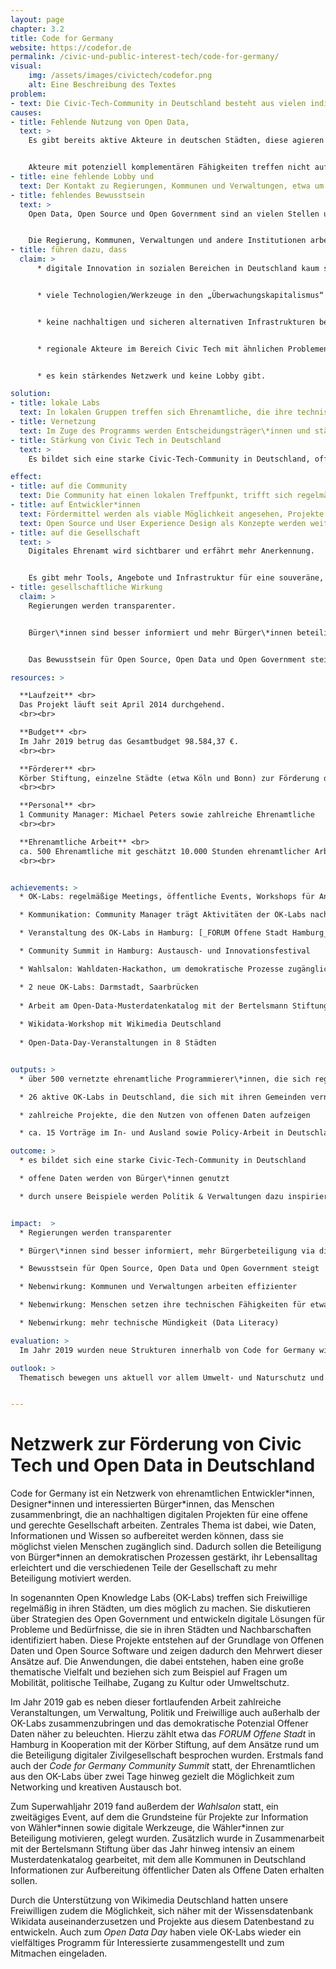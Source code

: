 ```yaml
---
layout: page
chapter: 3.2
title: Code for Germany
website: https://codefor.de
permalink: /civic-und-public-interest-tech/code-for-germany/
visual:
    img: /assets/images/civictech/codefor.png
    alt: Eine Beschreibung des Textes
problem:
- text: Die Civic-Tech-Community in Deutschland besteht aus vielen individuellen Gruppierungen, die mit ähnlichen Problemen konfrontiert sind, aber kein Netzwerk und keine Lobby haben.
causes:
- title: Fehlende Nutzung von Open Data,
  text: >
    Es gibt bereits aktive Akteure in deutschen Städten, diese agieren aber für sich und ohne Infrastruktur.


    Akteure mit potenziell komplementären Fähigkeiten treffen nicht aufeinander.
- title: eine fehlende Lobby und
  text: Der Kontakt zu Regierungen, Kommunen und Verwaltungen, etwa um an Daten zu gelangen, ist für Einzelpersonen schwierig umsetzbar.
- title: fehlendes Bewusstsein
  text: >
    Open Data, Open Source und Open Government sind an vielen Stellen unbekannt oder unverstanden.


    Die Regierung, Kommunen, Verwaltungen und andere Institutionen arbeiten deswegen stellenweise ineffizient.
- title: führen dazu, dass
  claim: >
      * digitale Innovation in sozialen Bereichen in Deutschland kaum stattfindet,


      * viele Technologien/Werkzeuge in den „Überwachungskapitalismus“ eingebunden sind und somit


      * keine nachhaltigen und sicheren alternativen Infrastrukturen bestehen,


      * regionale Akteure im Bereich Civic Tech mit ähnlichen Problemen konfrontiert sind und


      * es kein stärkendes Netzwerk und keine Lobby gibt.

solution:
- title: lokale Labs
  text: In lokalen Gruppen treffen sich Ehrenamtliche, die ihre technischen Fähigkeiten dazu nutzen, das gesellschaftliche Zusammenleben positiv zu beeinflussen.
- title: Vernetzung
  text: Im Zuge des Programms werden Entscheidungsträger\*innen und städtische Verwaltungen mit diesen lokalen Gruppen vernetzt, um gemeinsam an nützlichen und innovativen Projekten für die Stadt zu arbeiten.
- title: Stärkung von Civic Tech in Deutschland
  text: >
    Es bildet sich eine starke Civic-Tech-Community in Deutschland, offene Daten werden von Bürger\*innen genutzt und durch unsere Beispiele werden Politik & Verwaltungen dazu inspiriert, weitere Daten zu öffnen.

effect:
- title: auf die Community
  text: Die Community hat einen lokalen Treffpunkt, trifft sich regelmäßig und ist vernetzt.
- title: auf Entwickler*innen
  text: Fördermittel werden als viable Möglichkeit angesehen, Projekte umzusetzen.
  text: Open Source und User Experience Design als Konzepte werden weiterverbreitet.
- title: auf die Gesellschaft
  text: >
    Digitales Ehrenamt wird sichtbarer und erfährt mehr Anerkennung.


    Es gibt mehr Tools, Angebote und Infrastruktur für eine souveräne, digital handlungsfähige, informierte Gesellschaft.
- title: gesellschaftliche Wirkung
  claim: >
    Regierungen werden transparenter.


    Bürger\*innen sind besser informiert und mehr Bürger\*innen beteiligen sich dank digitaler Tools.


    Das Bewusstsein für Open Source, Open Data und Open Government steigt.

resources: >

  **Laufzeit** <br>
  Das Projekt läuft seit April 2014 durchgehend.
  <br><br>

  **Budget** <br>
  Im Jahr 2019 betrug das Gesamtbudget 98.584,37 €.
  <br><br>

  **Förderer** <br>
  Körber Stiftung, einzelne Städte (etwa Köln und Bonn) zur Förderung der lokalen OK-Labs, Geldgeber für einzelne Projekte wie die Bertelsmann Stiftung (Musterkatalog Open Data), Spenden, Querfinanzierung OKF DE
  <br><br>

  **Personal** <br>
  1 Community Manager: Michael Peters sowie zahlreiche Ehrenamtliche
  <br><br>

  **Ehrenamtliche Arbeit** <br>
  ca. 500 Ehrenamtliche mit geschätzt 10.000 Stunden ehrenamtlicher Arbeit
  <br><br>


achievements: >
  * OK-Labs: regelmäßige Meetings, öffentliche Events, Workshops für Anfänger\*innen, Hackdays

  * Kommunikation: Community Manager trägt Aktivitäten der OK-Labs nach außen, unterstützt bei der Pressearbeit

  * Veranstaltung des OK-Labs in Hamburg: [_FORUM Offene Stadt Hamburg_](https://offenestadt.info/#rueckblick)

  * Community Summit in Hamburg: Austausch- und Innovationsfestival

  * Wahlsalon: Wahldaten-Hackathon, um demokratische Prozesse zugänglicher zu machen

  * 2 neue OK-Labs: Darmstadt, Saarbrücken
  
  * Arbeit am Open-Data-Musterdatenkatalog mit der Bertelsmann Stiftung (Veröffentlichung 2020)
  
  * Wikidata-Workshop mit Wikimedia Deutschland
  
  * Open-Data-Day-Veranstaltungen in 8 Städten


outputs: >
  * über 500 vernetzte ehrenamtliche Programmierer\*innen, die sich regelmäßig treffen

  * 26 aktive OK-Labs in Deutschland, die sich mit ihren Gemeinden vernetzen

  * zahlreiche Projekte, die den Nutzen von offenen Daten aufzeigen

  * ca. 15 Vorträge im In- und Ausland sowie Policy-Arbeit in Deutschland

outcome: >
  * es bildet sich eine starke Civic-Tech-Community in Deutschland

  * offene Daten werden von Bürger\*innen genutzt

  * durch unsere Beispiele werden Politik & Verwaltungen dazu inspiriert, weitere Daten zu öffnen


impact:  >
  * Regierungen werden transparenter

  * Bürger\*innen sind besser informiert, mehr Bürgerbeteiligung via digitale Tools

  * Bewusstsein für Open Source, Open Data und Open Government steigt

  * Nebenwirkung: Kommunen und Verwaltungen arbeiten effizienter

  * Nebenwirkung: Menschen setzen ihre technischen Fähigkeiten für etwas Gutes ein

  * Nebenwirkung: mehr technische Mündigkeit (Data Literacy)

evaluation: >
  Im Jahr 2019 wurden neue Strukturen innerhalb von Code for Germany wie beispielsweise der Community-Rat erprobt und neue Austauschformate wie der Community Summit ins Leben gerufen. Neben der digitalen Zusammenarbeit haben wir also verstärkt darauf gesetzt, den Freiwilligen auch analog Plattformen zum Austausch zu bieten. Es hat sich gezeigt, dass das Interesse an und die Bedeutung von Open Data und Open Government weiterhin wächst, sichtbar u. a. an den Neugründungen von OK-Labs.

outlook: >
  Thematisch bewegen uns aktuell vor allem Umwelt- und Naturschutz und Bemühungen rund um die Einhaltung der internationalen Klimaziele. In Zukunft möchten wir Offene Daten noch stärker in den Dienst des Klimaschutzes stellen und zeigen, welchen Beitrag Civic Tech an dieser Stelle leisten kann. Wir sehen unsere Labs auch als Diskussionsort für andere interessierte Gruppen, um gemeinsam an einem Strang zu ziehen. Wir stellen weiterhin Tools für die öffentliche digitale Infrastruktur zur Verfügung, um nach Prinzipien des Open Government offen und ko-kreativ mit Politik und Verwaltung Ideen zu entwickeln und Lösungen zu erarbeiten. 


---
```



# Netzwerk zur Förderung von Civic Tech und Open Data in Deutschland

Code for Germany ist ein Netzwerk von ehrenamtlichen Entwickler\*innen, Designer\*innen und interessierten Bürger\*innen, das Menschen zusammenbringt, die an nachhaltigen digitalen Projekten für eine offene und gerechte Gesellschaft arbeiten. Zentrales Thema ist dabei, wie Daten, Informationen und Wissen so aufbereitet werden können, dass sie möglichst vielen Menschen zugänglich sind. Dadurch sollen die Beteiligung von Bürger\*innen an demokratischen Prozessen gestärkt, ihr Lebensalltag erleichtert und die verschiedenen Teile der Gesellschaft zu mehr Beteiligung motiviert werden.

In sogenannten Open Knowledge Labs (OK-Labs) treffen sich Freiwillige regelmäßig in ihren Städten, um dies möglich zu machen. Sie diskutieren über Strategien des Open Government und entwickeln digitale Lösungen für Probleme und Bedürfnisse, die sie in ihren Städten und Nachbarschaften identifiziert haben. Diese Projekte entstehen auf der Grundlage von Offenen Daten und Open Source Software und zeigen dadurch den Mehrwert dieser Ansätze auf. Die Anwendungen, die dabei entstehen, haben eine große thematische Vielfalt und beziehen sich zum Beispiel auf Fragen um Mobilität, politische Teilhabe, Zugang zu Kultur oder Umweltschutz.

Im Jahr 2019 gab es neben dieser fortlaufenden Arbeit zahlreiche Veranstaltungen, um Verwaltung, Politik und Freiwillige auch außerhalb der OK-Labs zusammenzubringen und das demokratische Potenzial Offener Daten näher zu beleuchten. Hierzu zählt etwa das _FORUM Offene Stadt_ in Hamburg in Kooperation mit der Körber Stiftung, auf dem Ansätze rund um die Beteiligung digitaler Zivilgesellschaft besprochen wurden. Erstmals fand auch der _Code for Germany Community Summit_ statt, der Ehrenamtlichen aus den OK-Labs über zwei Tage hinweg gezielt die Möglichkeit zum Networking und kreativen Austausch bot.

Zum Superwahljahr 2019 fand außerdem der _Wahlsalon_ statt, ein zweitägiges Event, auf dem die Grundsteine für Projekte zur Information von Wähler\*innen sowie digitale Werkzeuge, die Wähler\*innen zur Beteiligung motivieren, gelegt wurden. Zusätzlich wurde in Zusammenarbeit mit der Bertelsmann Stiftung über das Jahr hinweg intensiv an einem Musterdatenkatalog gearbeitet, mit dem alle Kommunen in Deutschland Informationen zur Aufbereitung öffentlicher Daten als Offene Daten erhalten sollen.

Durch die Unterstützung von Wikimedia Deutschland hatten unsere Freiwilligen zudem die Möglichkeit, sich näher mit der Wissensdatenbank Wikidata auseinanderzusetzen und Projekte aus diesem Datenbestand zu entwickeln. Auch zum _Open Data Day_ haben viele OK-Labs wieder ein vielfältiges Programm für Interessierte zusammengestellt und zum Mitmachen eingeladen.
